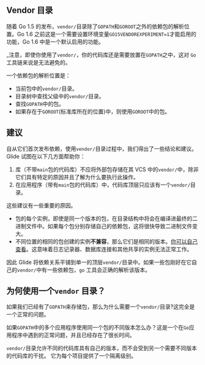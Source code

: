 ## Vendor 目录

随着 Go 1.5 的发布，`vendor/`目录除了`GOPATH`和`GOROOT`之外的依赖包的解析位置。Go 1.6 之前这是一个需要设置环境变量`GO15VENDOREXPERIMENT=1`才能启用的功能，Go 1.6 中是一个默认启用的功能。

_注意，即使你使用了`vendor/`，你的代码库还是需要放置在`GOPATH`之中，这对 `Go`工具链来说是无法避免的。

一个依赖包的解析位置是：

* 当前包中的`vendor/`目录。
* 目录树中查找父级中的`vendor/`目录。
* 查找`GOPATH`中的包。
* 如果存在于`GOROOT`(标准库所在的位置)中，则使用`GOROOT`中的包。

## 建议

自从它们首次发布依赖，使用`vendor/`目录过程中，我们得出了一些结论和建议。Glide 试图在以下几方面帮助你：

1. 库（不带`main`包的代码库）不应将外部包存储在其 VCS 中的`vendor/`中，除非它们具有特定的原因并且了解为什么要执行此操作。
2. 在应用程序（带有`main`包的代码库）中，代码库顶层只应该有一个`vendor/`目录。


这些建议有一些重要的原因。

* 包的每个实例，即使是同一个版本的包，在目录结构中将会在编译进最终的二进制文件中。如果每个包分别存储自己的依赖包，这将很快导致二进制文件变大。
* 不同位置的相同的包创建的实例**不兼容**，那么它们是相同的版本。[你可以自己查看](https://github.com/mattfarina/golang-broken-vendor)。这意味着日志记录器、数据库连接和其他共享的实例无法正常工作。

因此 Glide 将依赖关系平铺到单一的顶层`vendor/`目录中。如果一些包刚好在它自己的`vendor/`中有一些依赖包，`go` 工具会正确的解析该版本。

## 为何使用一个`vendor` 目录？

如果我们已经有了`GOPATH`来存储包，那么为什么需要一个`vendor/`目录?这完全是一个正常的问题。

如果`GOPATH`中的多个应用程序使用同一个包的不同版本怎么办？这是一个在`Go`应用程序中遇到的正常问题，并且已经存在了很长时间。

`vendor/`目录允许不同的代码库具有自己的版本，而不会受到另一个需要不同版本的代码库的干扰。 它为每个项目提供了一个隔离级别。
